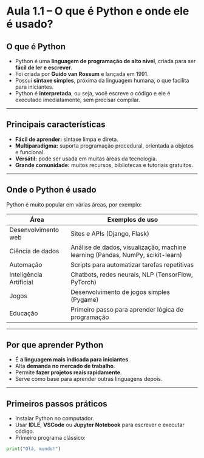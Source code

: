 # Aula 1.1 – O que é Python e onde ele é usado?

## O que é Python
- Python é uma **linguagem de programação de alto nível**, criada para ser **fácil de ler e escrever**.  
- Foi criada por **Guido van Rossum** e lançada em 1991.  
- Possui **sintaxe simples**, próxima da linguagem humana, o que facilita para iniciantes.  
- Python é **interpretada**, ou seja, você escreve o código e ele é executado imediatamente, sem precisar compilar.

---

## Principais características
- **Fácil de aprender:** sintaxe limpa e direta.  
- **Multiparadigma:** suporta programação procedural, orientada a objetos e funcional.  
- **Versátil:** pode ser usada em muitas áreas da tecnologia.  
- **Grande comunidade:** muitos recursos, bibliotecas e tutoriais gratuitos.

---

## Onde o Python é usado
Python é muito popular em várias áreas, por exemplo:  

| Área | Exemplos de uso |
|------|----------------|
| Desenvolvimento web | Sites e APIs (Django, Flask) |
| Ciência de dados | Análise de dados, visualização, machine learning (Pandas, NumPy, scikit-learn) |
| Automação | Scripts para automatizar tarefas repetitivas |
| Inteligência Artificial | Chatbots, redes neurais, NLP (TensorFlow, PyTorch) |
| Jogos | Desenvolvimento de jogos simples (Pygame) |
| Educação | Primeiro passo para aprender lógica de programação |

---

## Por que aprender Python
- É **a linguagem mais indicada para iniciantes**.  
- Alta **demanda no mercado de trabalho**.  
- Permite **fazer projetos reais rapidamente**.  
- Serve como base para aprender outras linguagens depois.

---

## Primeiros passos práticos
- Instalar Python no computador.  
- Usar **IDLE**, **VSCode** ou **Jupyter Notebook** para escrever e executar código.  
- Primeiro programa clássico:  

```python
print("Olá, mundo!")
